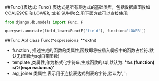 
##Func()表达式:
Func() 表达式是所有表达式的基础类型，包括数据库函数如 COALESCE 和 LOWER, 或者 SUM聚合.用下面方式可以直接使用:

```python
from django.db.models import Func, F

queryset.annotate(field_lower=Func(F('field'), function='LOWER'))

```



##Func ApI
class Func(\*expressions, \*\*extra)
* function , 描述生成的函数的类属性,函数即将被插入模板中的函数占位符.默认无(函数为sql自带函数)
* template ,类属性,作为格式化字符串,生成函数的sql,默认为:
**'%s (function) s(%(expressions)s)'**
* arg_joiner 类属性,表示用于连接表达式列表的字符,默认为', ';



